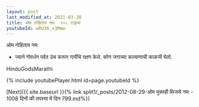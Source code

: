 ```yaml
---
layout: post
last_modified_at: 2021-03-30
title: ओम गोहिताय नमः  १०८ टाइम्स  
youtubeId: wRU36_x3Mmw
---
```

 
 
ओम गोहिताय नमः  
 
 -   ज्याने गोवर्धन पर्वत उंच करून गायींचे रक्षण केले. कोण जगाच्या कल्याणाची काळजी घेतो.

HinduGodsMarathi

{% include youtubePlayer.html id=page.youtubeId %}

[Next]({{ site.baseurl }}{% link split1/_posts/2012-08-29-ओम मुक्तही थिजसे नमः - 1008 दिनों की तपस्या में दिन 799.md%})
